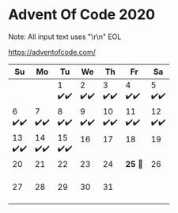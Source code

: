 # Advent Of Code 2020

Note: All input text uses "\r\n" EOL

https://adventofcode.com/

 Su | Mo | Tu | We | Th | Fr | Sa
----|----|----|----|----|----|----
|||1<br>:heavy_check_mark::heavy_check_mark:|2<br>:heavy_check_mark::heavy_check_mark:|3<br>:heavy_check_mark::heavy_check_mark:|4<br>:heavy_check_mark::heavy_check_mark:|5<br>:heavy_check_mark::heavy_check_mark:
6<br>:heavy_check_mark::heavy_check_mark:|7<br>:heavy_check_mark::heavy_check_mark:|8<br>:heavy_check_mark::heavy_check_mark:|9<br>:heavy_check_mark::heavy_check_mark:|10<br>:heavy_check_mark::heavy_check_mark:|11<br>:heavy_check_mark::heavy_check_mark:|12<br>:heavy_check_mark::heavy_check_mark:
13<br>:heavy_check_mark::heavy_check_mark:|14<br>:heavy_check_mark::heavy_check_mark:|15<br>:heavy_check_mark::heavy_check_mark:|16<br><br>|17<br><br>|18<br><br>|19<br><br>
20<br><br>|21<br><br>|22<br><br>|23<br><br>|24<br><br>|**25** :christmas_tree:<br><br>|26<br><br>
27<br><br>|28<br><br>|29<br><br>|30<br><br>|31<br><br>

